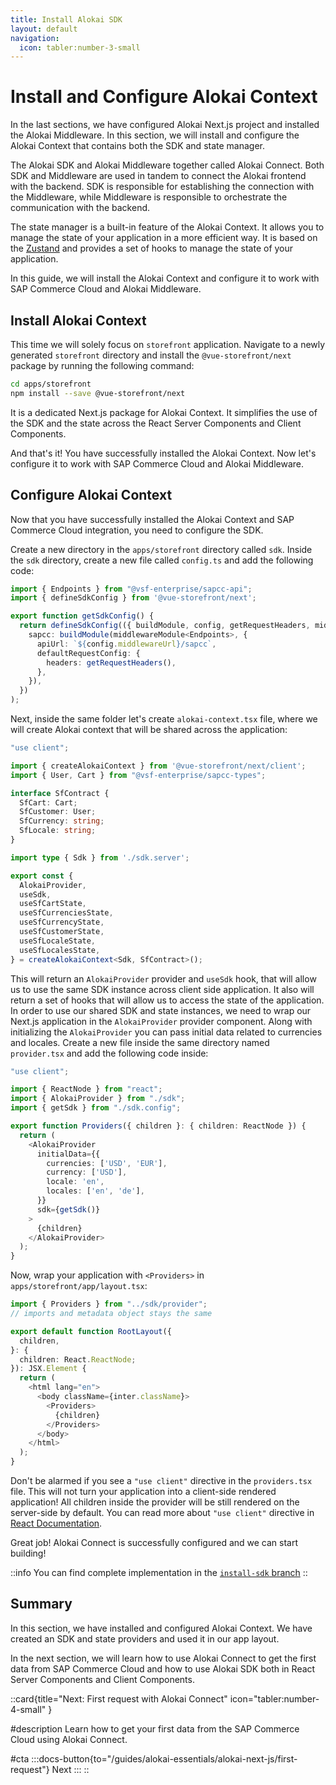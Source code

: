 ```yaml
---
title: Install Alokai SDK
layout: default
navigation:
  icon: tabler:number-3-small
---
```


# Install and Configure Alokai Context

In the last sections, we have configured Alokai Next.js project and installed the Alokai Middleware. In this section, we will install and configure the Alokai Context that contains both the SDK and state manager.

The Alokai SDK and Alokai Middleware together called Alokai Connect. Both SDK and Middleware are used in tandem to connect the Alokai frontend with the backend. SDK is responsible for establishing the connection with the Middleware, while Middleware is responsible to orchestrate the communication with the backend.

The state manager is a built-in feature of the Alokai Context. It allows you to manage the state of your application in a more efficient way. It is based on the [Zustand](https://zustand-demo.pmnd.rs/) and provides a set of hooks to manage the state of your application.

In this guide, we will install the Alokai Context and configure it to work with SAP Commerce Cloud and Alokai Middleware.

## Install Alokai Context

This time we will solely focus on `storefront` application. Navigate to a newly generated `storefront` directory and install the `@vue-storefront/next` package by running the following command:

```bash
cd apps/storefront
npm install --save @vue-storefront/next
```

It is a dedicated Next.js package for Alokai Context. It simplifies the use of the SDK and the state across the React Server Components and Client Components.

And that's it! You have successfully installed the Alokai Context. Now let's configure it to work with SAP Commerce Cloud and Alokai Middleware. 

## Configure Alokai Context

Now that you have successfully installed the Alokai Context and SAP Commerce Cloud integration, you need to configure the SDK. 

Create a new directory in the `apps/storefront` directory called `sdk`. Inside the `sdk` directory, create a new file called `config.ts` and add the following code:

```typescript
import { Endpoints } from "@vsf-enterprise/sapcc-api";
import { defineSdkConfig } from '@vue-storefront/next';

export function getSdkConfig() {
  return defineSdkConfig(({ buildModule, config, getRequestHeaders, middlewareModule }) => ({
    sapcc: buildModule(middlewareModule<Endpoints>, {
      apiUrl: `${config.middlewareUrl}/sapcc`,
      defaultRequestConfig: {
        headers: getRequestHeaders(),
      },
    }),
  })
);
```

Next, inside the same folder let's create `alokai-context.tsx` file, where we will create Alokai context that will be shared across the application:

```typescript
"use client";

import { createAlokaiContext } from '@vue-storefront/next/client';
import { User, Cart } from "@vsf-enterprise/sapcc-types";

interface SfContract {
  SfCart: Cart;
  SfCustomer: User;
  SfCurrency: string;
  SfLocale: string;
}

import type { Sdk } from './sdk.server';

export const {
  AlokaiProvider,
  useSdk,
  useSfCartState,
  useSfCurrenciesState,
  useSfCurrencyState,
  useSfCustomerState,
  useSfLocaleState,
  useSfLocalesState,
} = createAlokaiContext<Sdk, SfContract>();
```

This will return an `AlokaiProvider` provider and `useSdk` hook, that will allow us to use the same SDK instance across client side application.
It also will return a set of hooks that will allow us to access the state of the application.
In order to use our shared SDK and state instances, we need to wrap our Next.js application in the `AlokaiProvider` provider component. Along with initializing the `AlokaiProvider` you can pass initial data related to currencies and locales. Create a new file inside the same directory named `provider.tsx` and add the following code inside:

```typescript
"use client";

import { ReactNode } from "react";
import { AlokaiProvider } from "./sdk";
import { getSdk } from "./sdk.config";

export function Providers({ children }: { children: ReactNode }) {
  return (
    <AlokaiProvider
      initialData={{
        currencies: ['USD', 'EUR'],
        currency: ['USD'],
        locale: 'en',
        locales: ['en', 'de'],
      }}
      sdk={getSdk()}
    >
      {children}
    </AlokaiProvider>
  );
}
```
Now, wrap your application with `<Providers>` in `apps/storefront/app/layout.tsx`:

```typescript
import { Providers } from "../sdk/provider";
// imports and metadata object stays the same

export default function RootLayout({
  children,
}: {
  children: React.ReactNode;
}): JSX.Element {
  return (
    <html lang="en">
      <body className={inter.className}>
        <Providers>
          {children}
        </Providers>
      </body>
    </html>
  );
}
```

Don't be alarmed if you see a `"use client"` directive in the `providers.tsx` file. This will not turn your application into a client-side rendered application! All children inside the provider will be still rendered on the server-side by default. You can read more about `"use client"` directive in [React Documentation](https://react.dev/reference/react/use-client).

Great job! Alokai Connect is successfully configured and we can start building! 

::info
You can find complete implementation in the [`install-sdk` branch](https://github.com/vuestorefront-community/nextjs-starter/tree/install-sdk)
::

## Summary

In this section, we have installed and configured Alokai Context. We have created an SDK and state providers and used it in our app layout. 

In the next section, we will learn how to use Alokai Connect to get the first data from SAP Commerce Cloud and how to use Alokai SDK both in React Server Components and Client Components.

::card{title="Next: First request with Alokai Connect" icon="tabler:number-4-small" }

#description
Learn how to get your first data from the SAP Commerce Cloud using Alokai Connect.

#cta
:::docs-button{to="/guides/alokai-essentials/alokai-next-js/first-request"}
Next
:::
::
